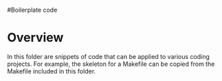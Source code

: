 #Boilerplate code

Overview
===============
In this folder are snippets of code that can be applied to various coding projects. For example, the skeleton for a Makefile can be copied from the Makefile included in this folder.
